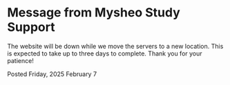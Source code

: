 # Message from Mysheo Study Support

The website will be down while we move the servers to a new location. This is expected to take up to three days to complete. Thank you for your patience!

Posted Friday, 2025 February 7
